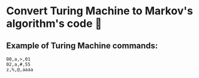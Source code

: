 # Convert Turing Machine to Markov's algorithm's code :floppy_disk:

## Example of Turing Machine commands:

```
00,a,>,01
02,a,#,55
z,%,@,aaaa
```
